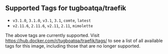 ## Supported Tags for tugboatqa/traefik

* `v3.1.0`, `3.1.0`, `v3.1`, `3.1`, `comte`, `latest`
* `v2.11.6`, `2.11.6`, `v2.11`, `2.11`, `mimolette`

The above tags are currently supported. Visit https://hub.docker.com/r/tugboatqa/traefik/tags/ to see a list of all available tags for this image, including those that are no longer supported.
